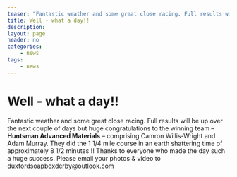 ```yaml
---
teaser: "Fantastic weather and some great close racing. Full results will be up over the next couple of days but huge congratulations to the winning team – Huntsman Advanced Materials – comprising Camron Willis-Wright and Adam Murray. They did the 1 1/4 mile course in an earth shattering time of approximately 8 1/2 minutes !! Thanks to everyone who made the day such a huge success. Please email your photos & video to duxfordsoapboxderby@outlook.com"
title: Well - what a day!!
description: 
layout: page
header: no
categories:
    - news
tags:
    - news
---
```



# Well - what a day!!

Fantastic weather and some great close racing. Full results will be up over the next couple of days but huge congratulations to the winning team – **Huntsman Advanced Materials** – comprising Camron Willis-Wright and Adam Murray. They did the 1 1/4 mile course in an earth shattering time of approximately 8 1/2 minutes !! Thanks to everyone who made the day such a huge success. Please email your photos & video to [duxfordsoapboxderby@outlook.com](mailto:duxfordsoapboxderby@outlook.com)
